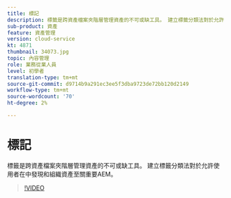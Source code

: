 ```yaml
---
title: 標記
description: 標籤是跨資產檔案夾階層管理資產的不可或缺工具。 建立標籤分類法對於允許使用者在中發現和組織資產至關重要AEM。
sub-product: 資產
feature: 資產管理
version: cloud-service
kt: 4871
thumbnail: 34073.jpg
topic: 內容管理
role: 業務從業人員
level: 初學者
translation-type: tm+mt
source-git-commit: d9714b9a291ec3ee5f3dba9723de72bb120d2149
workflow-type: tm+mt
source-wordcount: '70'
ht-degree: 2%

---
```



# 標記

標籤是跨資產檔案夾階層管理資產的不可或缺工具。 建立標籤分類法對於允許使用者在中發現和組織資產至關重要AEM。

>[!VIDEO](https://video.tv.adobe.com/v/34073/?quality=12&learn=on&hidetitle=true)
